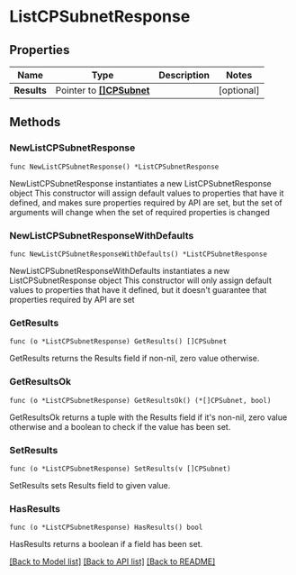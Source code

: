 # ListCPSubnetResponse

## Properties

Name | Type | Description | Notes
------------ | ------------- | ------------- | -------------
**Results** | Pointer to [**[]CPSubnet**](CPSubnet.md) |  | [optional] 

## Methods

### NewListCPSubnetResponse

`func NewListCPSubnetResponse() *ListCPSubnetResponse`

NewListCPSubnetResponse instantiates a new ListCPSubnetResponse object
This constructor will assign default values to properties that have it defined,
and makes sure properties required by API are set, but the set of arguments
will change when the set of required properties is changed

### NewListCPSubnetResponseWithDefaults

`func NewListCPSubnetResponseWithDefaults() *ListCPSubnetResponse`

NewListCPSubnetResponseWithDefaults instantiates a new ListCPSubnetResponse object
This constructor will only assign default values to properties that have it defined,
but it doesn't guarantee that properties required by API are set

### GetResults

`func (o *ListCPSubnetResponse) GetResults() []CPSubnet`

GetResults returns the Results field if non-nil, zero value otherwise.

### GetResultsOk

`func (o *ListCPSubnetResponse) GetResultsOk() (*[]CPSubnet, bool)`

GetResultsOk returns a tuple with the Results field if it's non-nil, zero value otherwise
and a boolean to check if the value has been set.

### SetResults

`func (o *ListCPSubnetResponse) SetResults(v []CPSubnet)`

SetResults sets Results field to given value.

### HasResults

`func (o *ListCPSubnetResponse) HasResults() bool`

HasResults returns a boolean if a field has been set.


[[Back to Model list]](../README.md#documentation-for-models) [[Back to API list]](../README.md#documentation-for-api-endpoints) [[Back to README]](../README.md)


